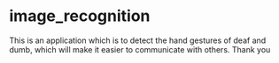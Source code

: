 # image_recognition
This is an application which is to detect the hand gestures of deaf and dumb, which will make it easier to communicate with others. Thank you
